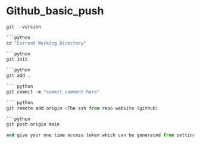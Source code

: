 # Github_basic_push

```python
git --version 

```python 
cd "Current Working Directory"

```python 
git init 

```python 
git add .

``` python
git commit -m "commit comment here"

``` python
git remote add origin <The ssh from repo website (github)

```python 
git push origin main 

and give your one time access token which can be generated from settings -> Developer -> Access Token

